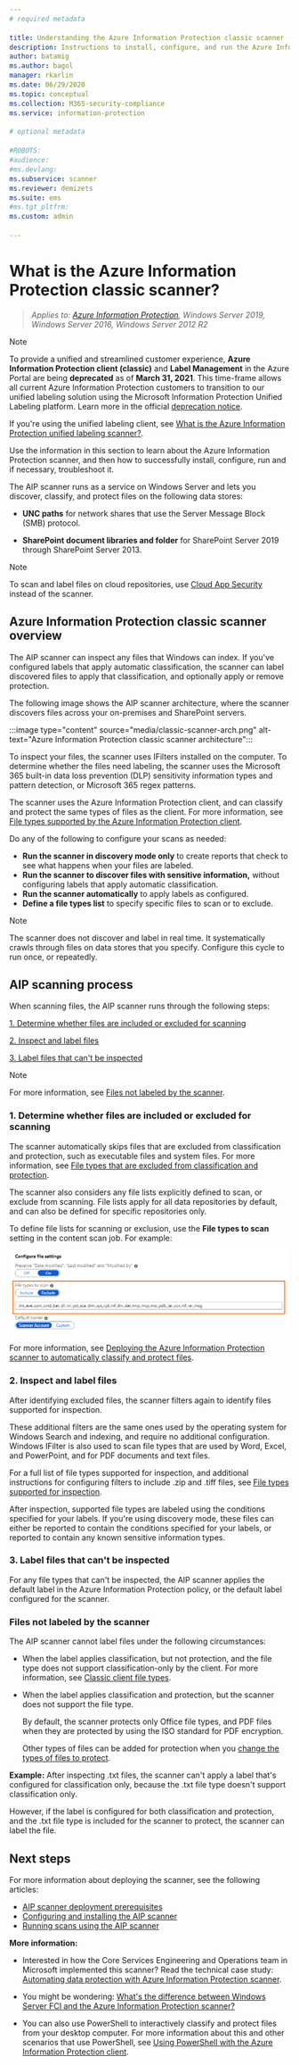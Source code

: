 ```yaml
---
# required metadata

title: Understanding the Azure Information Protection classic scanner - AIP
description: Instructions to install, configure, and run the Azure Information Protection classic scanner to discover, classify, and protect files on data stores.
author: batamig
ms.author: bagol
manager: rkarlin
ms.date: 06/29/2020
ms.topic: conceptual
ms.collection: M365-security-compliance
ms.service: information-protection

# optional metadata

#ROBOTS:
#audience:
#ms.devlang:
ms.subservice: scanner
ms.reviewer: demizets
ms.suite: ems
#ms.tgt_pltfrm:
ms.custom: admin

---
```


# What is the Azure Information Protection classic scanner?

>*Applies to: [Azure Information Protection](https://azure.microsoft.com/pricing/details/information-protection), Windows Server 2019, Windows Server 2016, Windows Server 2012 R2*

>[!NOTE]
> To provide a unified and streamlined customer experience, **Azure Information Protection client (classic)** and **Label Management** in the Azure Portal are being **deprecated** as of **March 31, 2021**. This time-frame allows all current Azure Information Protection customers to transition to our unified labeling solution using the Microsoft Information Protection Unified Labeling platform. Learn more in the official [deprecation notice](https://aka.ms/aipclassicsunset).
>
> If you're using the unified labeling client, see [What is the Azure Information Protection unified labeling scanner?](deploy-aip-scanner.md).

Use the information in this section to learn about the Azure Information Protection scanner, and then how to successfully install, configure, run and if necessary, troubleshoot it.

The AIP scanner runs as a service on Windows Server and lets you discover, classify, and protect files on the following data stores:

- **UNC paths** for network shares that use the Server Message Block (SMB) protocol.

- **SharePoint document libraries and folder** for SharePoint Server 2019 through SharePoint Server 2013. 

> [!NOTE]
> To scan and label files on cloud repositories, use [Cloud App Security](/cloud-app-security/) instead of the scanner.
>
## Azure Information Protection classic scanner overview

The AIP scanner can inspect any files that Windows can index. If you've configured labels that apply automatic classification, the scanner can label discovered files to apply that classification, and optionally apply or remove protection.

The following image shows the AIP scanner architecture, where the scanner discovers files across your on-premises and SharePoint servers.

:::image type="content" source="media/classic-scanner-arch.png" alt-text="Azure Information Protection classic scanner architecture":::

To inspect your files, the scanner uses IFilters installed on the computer. To determine whether the files need labeling, the scanner uses the Microsoft 365 built-in data loss prevention (DLP) sensitivity information types and pattern detection, or Microsoft 365 regex patterns.

The scanner uses the Azure Information Protection client, and can classify and protect the same types of files as the client. For more information, see [File types supported by the Azure Information Protection client](./rms-client/client-admin-guide-file-types.md).

Do any of the following to configure your scans as needed:

- **Run the scanner in discovery mode only** to create reports that check to see what happens when your files are labeled.
- **Run the scanner to discover files with sensitive information,** without configuring labels that apply automatic classification.
- **Run the scanner automatically** to apply labels as configured.
- **Define a file types list** to specify specific files to scan or to exclude.

> [!NOTE]
> The scanner does not discover and label in real time. It systematically crawls through files on data stores that you specify. Configure this cycle to run once, or repeatedly.

## AIP scanning process

When scanning files, the AIP scanner runs through the following steps:

[1. Determine whether files are included or excluded for scanning](#1-determine-whether-files-are-included-or-excluded-for-scanning)

[2. Inspect and label files](#2-inspect-and-label-files)

[3. Label files that can't be inspected](#3-label-files-that-cant-be-inspected)

> [!NOTE]
> For more information, see [Files not labeled by the scanner](#files-not-labeled-by-the-scanner).

### 1. Determine whether files are included or excluded for scanning

The scanner automatically skips files that are excluded from classification and protection, such as executable files and system files. For more information, see [File types that are excluded from classification and protection](./rms-client/client-admin-guide-file-types.md#file-types-that-are-excluded-from-classification-and-protection).

The scanner also considers any file lists explicitly defined to scan, or exclude from scanning. File lists apply for all data repositories by default, and can also be defined for specific repositories only.

To define file lists for scanning or exclusion, use the **File types to scan** setting in the content scan job. For example:

![Configure file types to scan for the Azure Information Protection scanner](./media/scanner-file-types.png)

For more information, see [Deploying the Azure Information Protection scanner to automatically classify and protect files](deploy-aip-scanner-configure-install.md).

### 2. Inspect and label files

After identifying excluded files, the scanner filters again to identify files supported for inspection.

These additional filters are the same ones used by the operating system for Windows Search and indexing, and require no additional configuration. Windows IFilter is also used to scan file types that are used by Word, Excel, and PowerPoint, and for PDF documents and text files.

For a full list of file types supported for inspection, and additional instructions for configuring filters to include .zip and .tiff files, see [File types supported for inspection](./rms-client/client-admin-guide-file-types.md#file-types-supported-for-inspection).

After inspection, supported file types are labeled using the conditions specified for your labels. If you're using discovery mode, these files can either be reported to contain the conditions specified for your labels, or reported to contain any known sensitive information types.

### 3. Label files that can't be inspected

For any file types that can't be inspected, the AIP scanner applies the default label in the Azure Information Protection policy, or the default label configured for the scanner.

### Files not labeled by the scanner

The AIP scanner cannot label files under the following circumstances:

- When the label applies classification, but not protection, and the file type does not support classification-only by the client. For more information, see [Classic client file types](./rms-client/client-admin-guide-file-types.md#file-types-supported-for-classification-only).

- When the label applies classification and protection, but the scanner does not support the file type.
  
    By default, the scanner protects only Office file types, and PDF files when they are protected by using the ISO standard for PDF encryption.

    Other types of files can be added for protection when you [change the types of files to protect](deploy-aip-scanner-configure-install.md#change-which-file-types-to-protect).

**Example:** After inspecting .txt files, the scanner can't apply a label that's configured for classification only, because the .txt file type doesn't support classification only.

However, if the label is configured for both classification and protection, and the .txt file type is included for the scanner to protect, the scanner can label the file.

## Next steps

For more information about deploying the scanner, see the following articles:

- [AIP scanner deployment prerequisites](deploy-aip-scanner-prereqs.md)
- [Configuring and installing the AIP scanner](deploy-aip-scanner-configure-install.md)
- [Running scans using the AIP scanner](deploy-aip-scanner-manage.md)

**More information:**

- Interested in how the Core Services Engineering and Operations team in Microsoft implemented this scanner?  Read the technical case study: [Automating data protection with Azure Information Protection scanner](https://www.microsoft.com/itshowcase/Article/Content/1070/Automating-data-protection-with-Azure-Information-Protection-scanner).

- You might be wondering: [What's the difference between Windows Server FCI and the Azure Information Protection scanner?](faqs.md#whats-the-difference-between-windows-server-fci-and-the-azure-information-protection-scanner)

- You can also use PowerShell to interactively classify and protect files from your desktop computer. For more information about this and other scenarios that use PowerShell, see [Using PowerShell with the Azure Information Protection client](./rms-client/client-admin-guide-powershell.md).